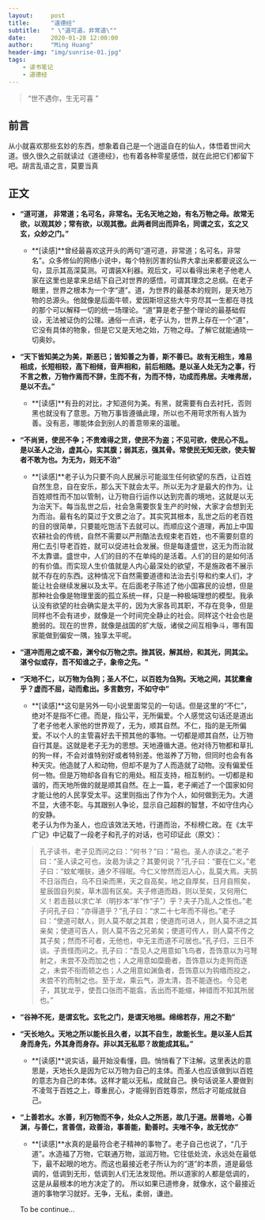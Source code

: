 ```yaml
---
layout:     post
title:      "道德经"
subtitle:   " \"道可道，非常道\""
date:       2020-01-28 12:00:00
author:     "Ming Huang"
header-img: "img/sunrise-01.jpg"
tags:
    - 读书笔记
    - 道德经
---
```


> “世不遇你，生无可喜 ”

## 前言

从小就喜欢那些玄妙的东西，想象着自己是一个逍遥自在的仙人，体悟着世间大道。很久很久之前就读过《道德经》，也有着各种零星感悟，就在此把它们都留下吧。胡言乱语之言，莫要当真

## 正文

- **“道可道， 非常道；名可名，非常名。无名天地之始，有名万物之母。故常无欲，以观其妙；常有欲，以观其徼。此两者同出而异名，同谓之玄，玄之又玄，众妙之门。”**

  - **[读感]**曾经最喜欢这开头的两句“道可道，非常道；名可名，非常名”。众多修仙的网络小说中，每个特别厉害的仙界大拿出来都要说这么一句，显示其高深莫测。可谓装X利器。观后文，可以看得出来老子他老人家在这里也是拿来总结下自己对世界的感悟，可谓其理念之总纲。在老子眼里，世界之根本为一个字“道”。道，为世界的最基本的规则，是天地万物的总源头。他就像是后面牛顿，爱因斯坦这些大牛穷尽其一生都在寻找的那个可以解释一切的统一场理论。“道”算是老子整个理论的最基础假设，无法被证伪的公理。通俗一点讲，老子认为，世界上存在一个“道”，它没有具体的物象，但是它又是天地之始，万物之母。了解它就能通晓一切奥妙。

- **“天下皆知美之为美，斯恶已；皆知善之为善，斯不善已。故有无相生，难易相成，长短相较，高下相倾，音声相和，前后相随。是以圣人处无为之事，行不言之教，万物作焉而不辞，生而不有，为而不恃，功成而弗居。夫唯弗居，是以不去。”**
 
  - **[读感]**有丑的对比，才知道何为美。有黑，就需要有白去衬托，否则黑也就没有了意思。万物万事皆遵循此理，所以也不用苛求所有人皆为善。没有恶，哪能体会到别人的善意带来的温暖。

- **“不尚贤，使民不争；不贵难得之货，使民不为盗；不见可欲，使民心不乱。是以圣人之治，虚其心，实其腹；弱其志，强其骨。常使民无知无欲，使夫智者不敢为也。为无为，则无不治”**
  
  - **[读感]**老子认为只要不向人民展示可能滋生任何欲望的东西，让百姓自然生息，自在安乐，那么天下就会太平。所以无为才是最大的作为。让百姓顺性而不加以管制，让万物自行运作以达到完善的境地，这就是以无为治天下。每当乱世之后，社会急需要恢复生产的时候，大家才会想到无为而治。最有名的莫过于文景之治了。其实究其根本，乱世之后的老百姓的目的很简单，只要能吃饱活下去就可以。而顺应这个道理，再加上中国农耕社会的传统，自然不需要以严刑酷法去规束老百姓，也不需要刻意的用仁去引导老百姓，就可以促进社会发展。但是每逢盛世，这无为而治就不太靠谱。盛世中，人们的目的不在单纯的是活着。人们的目的是如何活的有价值。而实现人生价值就是人内心最深处的欲望，不是施政者不展示就不存在的东西。这种情况下自然需要道德和法治去引导和约束人们，才能让社会继续发展以及太平。在后面老子陈述了他小国寡民的设想，但是那种社会像是物理里面的孤立系统一样，只是一种极端理想的模型。我承认没有欲望的社会确实是太平的，因为大家各司其职，不存在竞争，但是同样也不会有进步，就像是一个时间完全静止的社会。同样这个社会也是脆弱的。现在的世界，就像是战国的扩大版，诸侯之间互相争斗，哪有国家能做到偏安一隅，独享太平呢。

- **“道冲而用之或不盈，渊兮似万物之宗。挫其锐，解其纷，和其光，同其尘。湛兮似或存，吾不知谁之子，象帝之先。"**

- **“天地不仁，以万物为刍狗；圣人不仁，以百姓为刍狗。天地之间，其犹橐龠乎？虚而不屈，动而愈出。多言数穷，不如守中”**
 
  - **[读感]**这句是另外一句小说里面常见的一句话。但是这里的“不仁”，绝对不是指不仁德。而是，指公平，无所偏爱。个人感觉这句话还是道出了老子他老人家他的世界观了，无为，顺其自然。不仁，指的是无所偏爱。不以个人的主管喜好去干预其他的事物。一切都是顺其自然，让万物自行其是。这就是老子无为的思想。天地遵循大道。他对待万物都和草扎的狗一样，不会对谁特别好或者特别差。他滋养了万物，但同时也会有各种天灾。他造就了人和动物，但却不是为了人而造就了动物。没有偏爱任何一物。但是万物却各自有它的用处。相互支持，相互制约。一切都是和谐的，而天地所做的就是顺其自然。在上一篇，老子阐述了一个国家如何才能让他的人民享受太平。这里则指出了作为个人，如何做到无为。大道不显，大德不彰。与其跟别人争论，显示自己超群的智慧，不如守住内心的安静。  
  老子认为作为圣人，也应该效法天地，行道而治，不标榜仁政。在《太平广记》中记载了一段老子和孔子的对话，也可印证此（原文）：
  > 孔子读书，老子见而问之曰：“何书？”曰：“易也。圣人亦读之。”老子曰：“圣人读之可也，汝曷为读之？其要何说？”孔子曰：“要在仁义。”老子曰：“蚊虻噆肤，通夕不得眠。今仁义惨然而汩人心，乱莫大焉。夫鹄不日浴而白，乌不日染而黑，天之自高矣，地之自厚矣，日月自照矣，星辰固自列矣，草木固有区矣。夫子修道而趋，则以至矣，又何用仁义！若击鼓以求亡羊（明抄本“羊”作“子”）乎？夫子乃乱人之性也。”老子问孔子曰：“亦得道乎？”孔子曰：“求二十七年而不得也。”老子曰：“使道可献人，则人莫不献之其君；使道而可进人，则人莫不进之其亲矣；使道可告人，则人莫不告之兄弟矣；使道可传人，则人莫不传之其子矣；然而不可者，无他也，中无主而道不可居也。”孔子归，三日不谈。子贡怪而问之。孔子曰：“吾见人之用意如飞鸟者，吾饰意以为弓弩射之，未尝不及而加之也；人之用意如糜鹿者，吾饰意以为走狗而逐之，未尝不衔而顿之也；人之用意如渊鱼者，吾饰意以为钩缗而投之，未尝不钓而制之也。至于龙，乘云气，游太清，吾不能逐也。今见老子，其犹龙乎，使吾口张而不能翕，舌出而不能缩，神错而不知其所居也。”

- **“谷神不死，是谓玄牝。玄牝之门，是谓天地根。绵绵若存，用之不勤”**
- **“天长地久。天地之所以能长且久者，以其不自生，故能长生。是以圣人后其身而身先，外其身而身存。非以其无私耶？故能成其私。”**
  - **[读感]**说实话，最开始没看懂，囧。悄悄看了下注解。这里表达的意思是，天地长久是因为它以万物为自己的主体。而圣人也应该做到以百姓的意志为自己的本体。这样才能以无私，成就自己。换句话说圣人要做到不凌驾于百姓之上，尊重民心，才能得到百姓尊崇，然后才可能成就自己。

- **“上善若水。水善，利万物而不争，处众人之所恶，故几于道。居善地，心善渊，与善仁，言善信，政善治，事善能，勤善时。夫唯不争，故无忧亦”**
  - **[读感]**水真的是最符合老子精神的事物了。老子自己也说了，“几于道”。水造福了万物，它联通万物，滋润万物。它往低处流，永远处在最低下，最不起眼的地方。而这也最接近老子所认为的“道”的本质，道是最低调的，低调到无形，低调到人们无法发现他。所以道家的人都是低调的，这是从最根本的地方决定了的。
  所以如果已道修身，就像水，这个最接近道的事物学习就好。无争，无私，柔弱，谦逊。

  To be continue...

